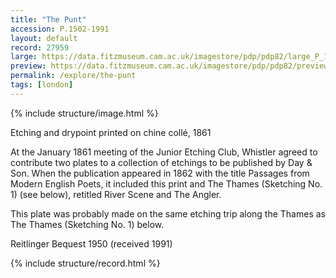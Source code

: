 ```yaml
---
title: "The Punt"
accession: P.1502-1991
layout: default
record: 27959
large: https://data.fitzmuseum.cam.ac.uk/imagestore/pdp/pdp82/large_P_1502_1991_201312_mfj22_dc2.jpg
preview: https://data.fitzmuseum.cam.ac.uk/imagestore/pdp/pdp82/preview_P_1502_1991_201312_mfj22_dc2.jpg
permalink: /explore/the-punt
tags: [london]
---
```

{% include structure/image.html %}

Etching and drypoint printed on chine collé, 1861

At the January 1861 meeting of the Junior Etching Club, Whistler agreed to contribute two plates to a collection of etchings to be published by Day & Son. When the publication appeared in 1862 with the title Passages from Modern English Poets, it included this print and The Thames (Sketching No. 1) (see below), retitled River Scene and The Angler.

This plate was probably made on the same etching trip along the Thames as The Thames (Sketching No. 1) below.

Reitlinger Bequest 1950 (received 1991)

{% include structure/record.html %}
